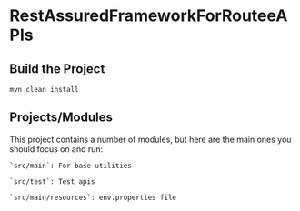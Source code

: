 
# RestAssuredFrameworkForRouteeAPIs

## Build the Project
```
mvn clean install
```

## Projects/Modules
This project contains a number of modules, but here are the main ones you should focus on and run: 
```
`src/main`: For base utilities 
```
```
`src/test`: Test apis
```
```
`src/main/resources`: env.properties file
```
